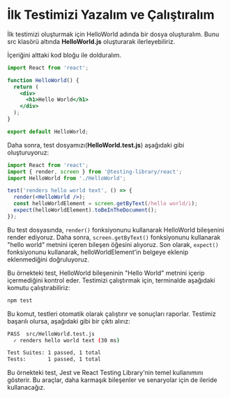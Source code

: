 # İlk Testimizi Yazalım ve Çalıştıralım

İlk testimizi oluşturmak için HelloWorld adında bir dosya oluşturalım. Bunu src klasörü altında **HelloWorld.js** oluşturarak ilerleyebiliriz.

İçeriğini alttaki kod bloğu ile dolduralım.

```jsx
import React from 'react';

function HelloWorld() {
  return (
    <div>
      <h1>Hello World</h1>
    </div>
  );
}

export default HelloWorld;
```

Daha sonra, test dosyamızı(**HelloWorld.test.js**) aşağıdaki gibi oluşturuyoruz:

```jsx
import React from 'react';
import { render, screen } from '@testing-library/react';
import HelloWorld from './HelloWorld';

test('renders hello world text', () => {
  render(<HelloWorld />);
  const helloWorldElement = screen.getByText(/hello world/i);
  expect(helloWorldElement).toBeInTheDocument();
});
```

Bu test dosyasında, `render()` fonksiyonunu kullanarak HelloWorld bileşenini render ediyoruz. Daha sonra, `screen.getByText()` fonksiyonunu kullanarak "hello world" metnini içeren bileşen öğesini alıyoruz. Son olarak, `expect()` fonksiyonunu kullanarak, helloWorldElement'in belgeye eklenip eklenmediğini doğruluyoruz.

Bu örnekteki test, HelloWorld bileşeninin "Hello World" metnini içerip içermediğini kontrol eder. Testimizi çalıştırmak için, terminalde aşağıdaki komutu çalıştırabiliriz:

```bash
npm test
```

Bu komut, testleri otomatik olarak çalıştırır ve sonuçları raporlar. Testimiz başarılı olursa, aşağıdaki gibi bir çıktı alırız:

```bash
PASS  src/HelloWorld.test.js
  ✓ renders hello world text (30 ms)

Test Suites: 1 passed, 1 total
Tests:       1 passed, 1 total

```

Bu örnekteki test, Jest ve React Testing Library'nin temel kullanımını gösterir. Bu araçlar, daha karmaşık bileşenler ve senaryolar için de ileride kullanacağız.

